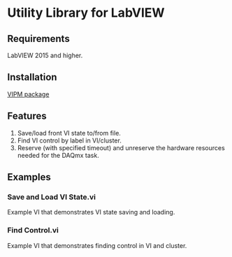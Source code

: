 # Utility Library for LabVIEW

## Requirements
LabVIEW 2015 and higher.

## Installation
[VIPM package](https://www.vipm.io/package/plasmapper_lib_pl_utility/)

## Features
1. Save/load front VI state to/from file. 
2. Find VI control by label in VI/cluster.
3. Reserve (with specified timeout) and unreserve the hardware resources needed for the DAQmx task.   

## Examples
### Save and Load VI State.vi
Example VI that demonstrates VI state saving and loading.

### Find Control.vi
Example VI that demonstrates finding control in VI and cluster.

